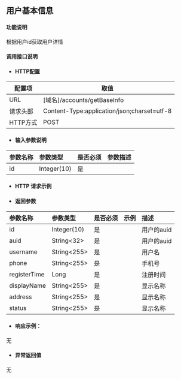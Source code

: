 ## 用户基本信息

#### 功能说明
根据用户id获取用户详情


#### 调用接口说明

* #### HTTP配置

| 配置项 | 取值 |
| --- | --- |
| URL | \[域名\]/accounts/getBaseInfo|
| 请求头部 |  Content-Type:application/json;charset=utf-8 |
| HTTP方式 | POST|

* #### 输入参数说明

| 参数名称 | 参数类型 | 是否必须 | 参数描述 |
| :--- | :--- | :--- | :--- |
| id| Integer\(10\) | 是 | |


* #### HTTP 请求示例


* #### 返回参数
| 参数名称 | 参数类型 | 是否必须 | 示例 | 描述 |
| :--- | :--- | :--- | :--- | :--- |
| id| Integer(10) | 是 | | 用户的auid |
| auid| String&lt;32&gt; | 是 | | 用户的auid|
| username| String&lt;255&gt;  |是 | |用户名|
| phone| String&lt;255&gt; | 是 | |手机号|
| registerTime| Long|是 | |注册时间|
| displayName| String&lt;255&gt; | 是 | |显示名称|
| address| String&lt;255&gt; | 是 | |显示名称|
| status| String&lt;255&gt; | 是 | |显示名称|


* #### 响应示例：

无

* #### 异常返回值

无 



